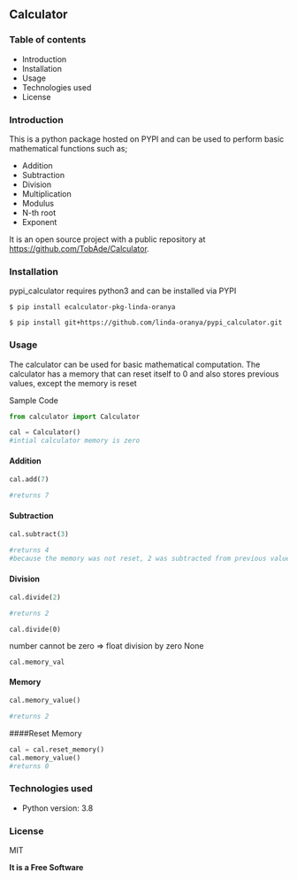 ## Calculator 

### Table of contents
* Introduction
* Installation
* Usage
* Technologies used
* License

### Introduction
This is a python package hosted on PYPI and can be used to perform basic mathematical functions such as;
* Addition
* Subtraction
* Division
* Multiplication
* Modulus
* N-th root
* Exponent

It is an open source project with a public repository at https://github.com/TobAde/Calculator.



### Installation

pypi_calculator requires python3 and can be installed via PYPI
``` shell
$ pip install ecalculator-pkg-linda-oranya
```

``` shell
$ pip install git+https://github.com/linda-oranya/pypi_calculator.git
```

### Usage
The calculator can be used for basic mathematical computation. The calculator has a memory that can reset itself to 0 and also stores previous values, except the memory is reset


Sample Code
```python
from calculator import Calculator

cal = Calculator()
#intial calculator memory is zero
```

#### Addition
```python
cal.add(7)

#returns 7
```

#### Subtraction
```python
cal.subtract(3)

#returns 4
#because the memory was not reset, 2 was subtracted from previous value 10
```

#### Division
```python
cal.divide(2)

#returns 2
```

``cal.divide(0)``

number cannot be zero => float division by zero
None

``cal.memory_val``

#### Memory
```python
cal.memory_value()

#returns 2
```

####Reset Memory
```python
cal = cal.reset_memory()
cal.memory_value()
#returns 0
```

### Technologies used
* Python version: 3.8

### License

MIT

**It is a Free Software** 
